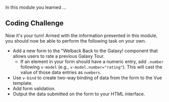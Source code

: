 In this module you learned ...

## Coding Challenge

Now it's your turn! Armed with the information presented in this module, you should now be able to perform the following task on your own.

- Add a new form to the "Welback Back to the Galaxy! component that allows users to rate a previous Galaxy Tour.
  - If an element in your form should have a numeric entry, add `.number` following `v-model` (e.g., `v-model.number="rating"`). This will cast the value of those data entries as `numbers`.
- Use `v-bind` to create two-way binding of data from the form to the Vue template.
- Add form validation.
- Output the data submitted on the form to your HTML interface.
